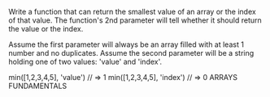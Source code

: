 Write a function that can return the smallest value of an array or the index of that value. The function's 2nd parameter will tell whether it should return the value or the index.

Assume the first parameter will always be an array filled with at least 1 number and no duplicates. Assume the second parameter will be a string holding one of two values: 'value' and 'index'.

min([1,2,3,4,5], 'value') // => 1
min([1,2,3,4,5], 'index') // => 0
ARRAYS FUNDAMENTALS